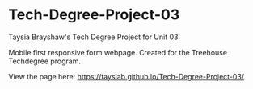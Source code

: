 # Tech-Degree-Project-03
Taysia Brayshaw's Tech Degree Project for Unit 03

Mobile first responsive form webpage.
Created for the Treehouse Techdegree program.

View the page here: https://taysiab.github.io/Tech-Degree-Project-03/
